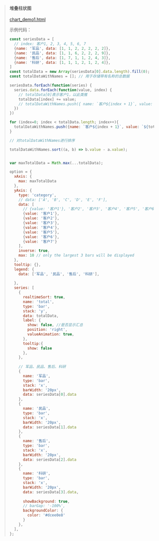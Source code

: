 > #### 堆叠柱状图
>
>  [chart_demo1.html](chart_demo1.html) 
>
> 示例代码：
>
> ```js
> const seriesData = [
>   // index: 客户1, 2, 3, 4, 5, 6, 7
>   {name: '军品', data: [1, 1, 2, 2, 2, 2, 2]},
>   {name: '民品', data: [1, 1, 6, 2, 2, 2, 9]},
>   {name: '售后', data: [1, 7, 1, 1, 2, 4, 3]},
>   {name: '科研', data: [1, 1, 1, 2, 1, 2, 4]},
> ]
> const totalData = new Array(seriesData[0].data.length).fill(0);
> const totalDataWithNames = []; // 用于存储带有名称的总数据
> 
> seriesData.forEach(function(series) {
>   series.data.forEach(function(value, index) {
>     // totalData[0]表示客户1，以此类推
>     totalData[index] += value;
>     // totalDataWithNames.push({ name: `客户${index + 1}`, value: totalData[index] }); 
>   })
> })
> 
> for (index=0; index < totalData.length; index++){
>   totalDataWithNames.push({name: `客户${index + 1}`, value: `${totalData[index]}`})
> }
> 
> // 对totalDataWithNames进行排序
> 
> totalDataWithNames.sort((a, b) => b.value - a.value);
> 
> 
> var maxTotalData = Math.max(...totalData);
> 
> option = {
>   xAxis: {
>     max: maxTotalData
>   },
>   yAxis: {
>     type: 'category',
>     // data: ['A', 'B', 'C', 'D', 'E', 'F'],
>     data: [
>       // {value: '客户1'}, '客户2', '客户3', '客户4', '客户5', '客户6', '客户7'
>       {value: '客户1'},
>       {value: '客户2'},
>       {value: '客户3'},
>       {value: '客户4'},
>       {value: '客户5'},
>       {value: '客户6'},
>       {value: '客户7'}
>     ],
>     inverse: true,
>     max: 10 // only the largest 3 bars will be displayed
>   },
>   tooltip: {},
>   legend: {
>     data: ['军品', '民品', '售后', '科研'],
>     
>   },
>   series: [
>     {
>       realtimeSort: true,
>       name: 'total',
>       type: 'bar',
>       stack: 'y',
>       data: totalData,
>       label: {
>         show: false, //是否显示汇总
>         position: 'right',
>         valueAnimation: true,
>       },
>       tooltip:{
>         show: false
>       },
>     },
>     
>     // 军品、民品、售后、科研
>     {
>       name: '军品',
>       type: 'bar',
>       stack: 'x',
>       barWidth: '20px',
>       data: seriesData[0].data
>     },
>     {
>       name: '民品',
>       type: 'bar',
>       stack: 'x',
>       barWidth: '20px',
>       data: seriesData[1].data
>     },
>     {
>       name: '售后',
>       type: 'bar',
>       stack: 'x',
>       barWidth: '20px',
>       data: seriesData[2].data
>     },
>     {
>       name: '科研',
>       type: 'bar',
>       stack: 'x',
>       barWidth: '20px',
>       data: seriesData[3].data,
>       
>       showBackground: true,
>       // barGap: '-100%',
>       backgroundColor: {
>         color: '#dcee0e8'
>       }
>     },
>   ],
> };
> ```

